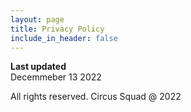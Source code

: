 ```yaml
---
layout: page
title: Privacy Policy
include_in_header: false
---
```


**Last updated**  
Decemmeber 13 2022

All rights reserved. Circus Squad @ 2022
